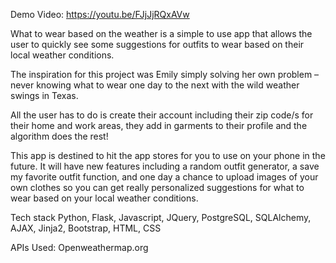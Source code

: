 Demo Video: https://youtu.be/FJjJjRQxAVw



What to wear based on the weather is a simple to use app that allows the user to quickly see some suggestions for outfits to wear based on their local weather conditions. 

The inspiration for this project was Emily simply solving her own problem – never knowing what to wear one day to the next with the wild weather swings in Texas. 

All the user has to do is create their account including their zip code/s for their home and work areas, they add in garments to their profile and the algorithm does the rest! 

This app is destined to hit the app stores for you to use on your phone in the future. It will have new features including a random outfit generator, a save my favorite outfit function, and one day a chance to upload images of your own clothes so you can get really personalized suggestions for what to wear based on your local weather conditions. 

Tech stack
Python, Flask, Javascript, JQuery, PostgreSQL, SQLAlchemy, AJAX, Jinja2, Bootstrap, HTML, CSS

APIs Used:
Openweathermap.org
